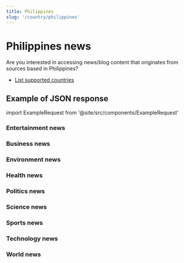 ```yaml
---
title: Philippines
slug: '/country/philippines'
---
```


# Philippines news

Are you interested in accessing news/blog content that originates from sources based in Philippines?

- [List supported countries](/get-articles/countries)

## Example of JSON response

import ExampleRequest from '@site/src/components/ExampleRequest'

### Entertainment news
<ExampleRequest url="https://api.apitube.io/v1/news/articles?limit=2&category=news/Arts_and_Entertainment&country=ph"></ExampleRequest>

### Business news
<ExampleRequest url="https://api.apitube.io/v1/news/articles?limit=2&category=news/Business&country=ph"></ExampleRequest>

### Environment news
<ExampleRequest url="https://api.apitube.io/v1/news/articles?limit=2&category=news/Environment&country=ph"></ExampleRequest>

### Health news
<ExampleRequest url="https://api.apitube.io/v1/news/articles?limit=2&category=news/Health&country=ph"></ExampleRequest>

### Politics news
<ExampleRequest url="https://api.apitube.io/v1/news/articles?limit=2&category=news/Politics&country=ph"></ExampleRequest>

### Science news
<ExampleRequest url="https://api.apitube.io/v1/news/articles?limit=2&category=news/Science&country=ph"></ExampleRequest>

### Sports news
<ExampleRequest url="https://api.apitube.io/v1/news/articles?limit=2&category=news/Sports&country=ph"></ExampleRequest>

### Technology news
<ExampleRequest url="https://api.apitube.io/v1/news/articles?limit=2&category=news/Technology&country=ph"></ExampleRequest>

### World news
<ExampleRequest url="https://api.apitube.io/v1/news/articles?limit=2&category=news/World&country=ph"></ExampleRequest>

